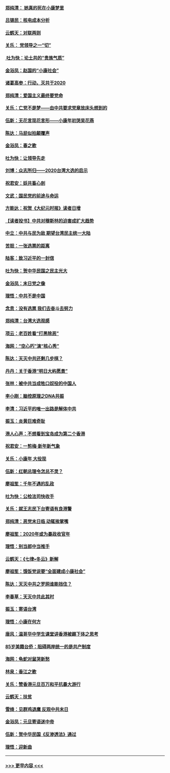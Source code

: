 #### [郑纯清： 她真的死在小康梦里](../pages/nsc993/n11806623.md?t=01201931) 
#### [吕锡民：核电成本分析](../pages/nsc993/n11806284.md?t=01201931) 
#### [云鹤天：对联两则](../pages/nsc993/n11805957.md?t=01201931) 
#### [关乐： 党领导之一“切”](../pages/nsc993/n11804505.md?t=01201931) 
#### [ 吐为快：论土共的“贵族气质”](../pages/nsc993/n11804490.md?t=01201931) 
#### [金浴凤：赵国的“小康社会”](../pages/nsc993/n11804452.md?t=01201931) 
#### [诸葛高参：行动，灭共于2020](../pages/nsc993/n11804120.md?t=01201931) 
#### [郑纯清：爱国主义最终要党命](../pages/nsc993/n11802197.md?t=01201931) 
#### [关乐：亡党不是梦——由中共要求党章放床头想到的](../pages/nsc993/n11802156.md?t=01201931) 
#### [伍新：无花言现花言形——小康年初哭吴花燕](../pages/nsc993/n11800044.md?t=01201931) 
#### [陈达：马屁似拍颠覆声](../pages/nsc993/n11800010.md?t=01201931) 
#### [金浴凤：春之歌](../pages/nsc993/n11797687.md?t=01201931) 
#### [吐为快：让领导先走](../pages/nsc993/n11797512.md?t=01201931) 
#### [刘博：众志所归——2020台湾大选的启示](../pages/nsc993/n11796878.md?t=01201931) 
#### [祝君安：妖共畜心剖](../pages/nsc993/n11794273.md?t=01201931) 
#### [文武：国民党的前途与命运](../pages/nsc993/n11794198.md?t=01201931) 
#### [方能达：祝贺《大纪元时报》读者日增](../pages/nsc993/n11793807.md?t=01201931) 
#### [【读者投书】中共对穆斯林的迫害成扩大趋势](../pages/nsc993/n11791371.md?t=01201931) 
#### [中立：中共与民为敌 期望台湾民主统一大陆](../pages/nsc993/n11790392.md?t=01201931) 
#### [苦胆：一张选票的距离](../pages/nsc993/n11788914.md?t=01201931) 
#### [陆客：致习近平的一封信](../pages/nsc993/n11788867.md?t=01201931) 
#### [吐为快：贺中华民国之民主光大](../pages/nsc993/n11788618.md?t=01201931) 
#### [金浴凤：末日党之像](../pages/nsc993/n11787475.md?t=01201931) 
#### [理悟：中共不是中国](../pages/nsc993/n11787463.md?t=01201931) 
#### [念贲：没有选票  我们去奋斗去努力](../pages/nsc993/n11787398.md?t=01201931) 
#### [郑纯清：台湾大选观感](../pages/nsc993/n11786210.md?t=01201931) 
#### [项云：老百姓看“打黑除恶”](../pages/nsc993/n11785398.md?t=01201931) 
#### [海网：“空心朽”演“核心秀”](../pages/nsc993/n11783874.md?t=01201931) 
#### [陈达：天灭中共还剩几步棋？](../pages/nsc993/n11783719.md?t=01201931) 
#### [丹丹：关于香港“明日大屿愿景”](../pages/nsc993/n11783273.md?t=01201931) 
#### [张林：被中共当成牲口奴役的中国人](../pages/nsc993/n11782397.md?t=01201931) 
#### [李小刚：脑控原理之DNA共振](../pages/nsc993/n11780962.md?t=01201931) 
#### [李清：习近平的唯一出路是解体中共](../pages/nsc993/n11780866.md?t=01201931) 
#### [振玉：炎黄巨难奇耻](../pages/nsc993/n11779632.md?t=01201931) 
#### [港人心声：不想看到宝岛成为第二个香港](../pages/nsc993/n11778817.md?t=01201931) 
#### [祝君安：一剪梅‧新年新气象](../pages/nsc993/n11776340.md?t=01201931) 
#### [关乐：小康年 大役现](../pages/nsc993/n11774213.md?t=01201931) 
#### [伍新：红朝总理令怎总不灵？](../pages/nsc993/n11770813.md?t=01201931) 
#### [廖祖笙：千年不遇的乱政](../pages/nsc993/n11770373.md?t=01201931) 
#### [吐为快：公检法司快收手](../pages/nsc993/n11770359.md?t=01201931) 
#### [关乐：就王志民下台寄语有良港警](../pages/nsc993/n11769903.md?t=01201931) 
#### [郑纯清：恶党末日临 动辄挨掌嘴](../pages/nsc993/n11769356.md?t=01201931) 
#### [廖祖笙：2020年或为暴政收官年](../pages/nsc993/n11768216.md?t=01201931) 
#### [理悟：别当郎中当推手](../pages/nsc993/n11768243.md?t=01201931) 
#### [云鹤天：《七律▪冬云》新解](../pages/nsc993/n11768204.md?t=01201931) 
#### [廖祖笙：饿饭党说要“全面建成小康社会”](../pages/nsc993/n11767482.md?t=01201931) 
#### [陈达：天灭中共之罗网谁能挡住？](../pages/nsc993/n11767465.md?t=01201931) 
#### [李春草：天灭中共此其时](../pages/nsc993/n11767452.md?t=01201931) 
#### [振玉：寄语台湾](../pages/nsc993/n11767432.md?t=01201931) 
#### [理悟：小康在何方](../pages/nsc993/n11767394.md?t=01201931) 
#### [唐风：温哥华中学生课堂讲香港被踢下体之思考](../pages/nsc993/n11766848.md?t=01201931) 
#### [85岁美籍台侨：阻碍两岸统一的是共产制度](../pages/nsc993/n11765043.md?t=01201931) 
#### [海网：龟蛇对鼠哭新愁](../pages/nsc993/n11764895.md?t=01201931) 
#### [林泉：香江之歌](../pages/nsc993/n11764415.md?t=01201931) 
#### [关乐：赞香港元旦百万和平抗暴大游行](../pages/nsc993/n11764382.md?t=01201931) 
#### [云鹤天：扶贫](../pages/nsc993/n11764245.md?t=01201931) 
#### [雪绮：见群鸡退鹰  反观中共末日](../pages/nsc993/n11762112.md?t=01201931) 
#### [金浴凤：元旦寄语迷中帝](../pages/nsc993/n11761788.md?t=01201931) 
#### [伍新：贺中华民国《反渗透法》通过](../pages/nsc993/n11761994.md?t=01201931) 
#### [理悟：迎新曲](../pages/nsc993/n11761152.md?t=01201931) 

----
#### [ >>> 更早内容 <<< ](../indexes/nsc993-earlier.md)
